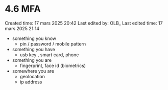 # 4.6 MFA

Created time: 17 mars 2025 20:42
Last edited by: OLB_
Last edited time: 17 mars 2025 21:14

- something you know
    - pin / password / mobile pattern
- something you have
    - usb key , smart card, phone
- something you are
    - fingerprint, face id (biometrics)
- somewhere you are
    - geolocation
    - ip address